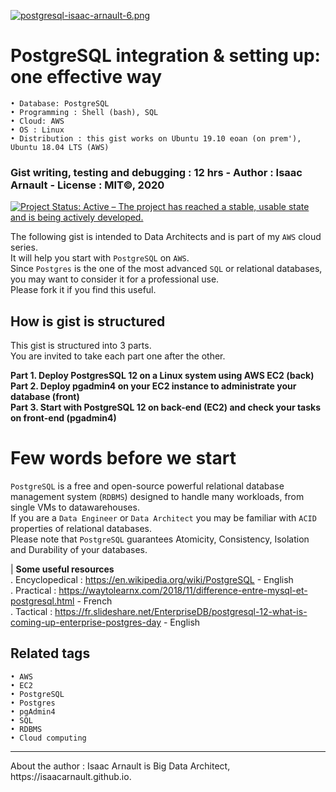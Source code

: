 [![postgresql-isaac-arnault-6.png](https://i.postimg.cc/8547ks5N/postgresql-isaac-arnault-6.png)](https://postimg.cc/cgKxXxwb)

# PostgreSQL integration & setting up: one effective way
    • Database: PostgreSQL
    • Programming : Shell (bash), SQL
    • Cloud: AWS
    • OS : Linux
    • Distribution : this gist works on Ubuntu 19.10 eoan (on prem'), Ubuntu 18.04 LTS (AWS)
  
### Gist writing, testing and debugging : 12 hrs - Author :  Isaac Arnault - License : MIT©, 2020

[![Project Status: Active – The project has reached a stable, usable state and is being actively developed.](https://www.repostatus.org/badges/latest/active.svg)](https://www.repostatus.org/#active)

The following gist is intended to Data Architects and is part of my `AWS` cloud series.<br>
It will help you start with `PostgreSQL` on `AWS`.<br>
Since `Postgres` is the one of the most advanced `SQL` or relational databases, you may want to consider it for a professional use.<br>
Please fork it if you find this useful.

## How is gist is structured
This gist is structured into 3 parts.<br>
You are invited to take each part one after the other.<br>

<b>Part 1. Deploy PostgresSQL 12 on a Linux system using AWS EC2 (back)</b><br>
<b>Part 2. Deploy pgadmin4 on your EC2 instance to administrate your database (front)</b><br>
<b>Part 3. Start with PostgreSQL 12 on back-end (EC2) and check your tasks on front-end (pgadmin4)</b>

# Few words before we start
`PostgreSQL` is a free and open-source powerful relational database management system (`RDBMS`) designed to handle many workloads, from single VMs to datawarehouses. <br> If you are a `Data Engineer` or `Data Architect` you may be familiar with `ACID` properties of relational databases. <br> Please note that `PostgreSQL` guarantees Atomicity, Consistency, Isolation and Durability of your databases.

  | <b>Some useful resources</b><br>
. Encyclopedical : https://en.wikipedia.org/wiki/PostgreSQL - English<br>
. Practical : https://waytolearnx.com/2018/11/difference-entre-mysql-et-postgresql.html - French<br>
. Tactical : https://fr.slideshare.net/EnterpriseDB/postgresql-12-what-is-coming-up-enterprise-postgres-day - English<br>

## Related tags

    • AWS
    • EC2
    • PostgreSQL
    • Postgres
    • pgAdmin4
    • SQL
    • RDBMS
    • Cloud computing
<hr>
About the author : Isaac Arnault is Big Data Architect, https://isaacarnault.github.io.
